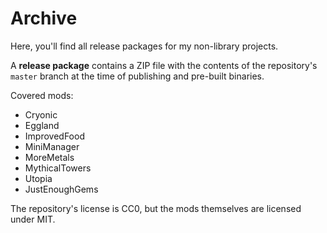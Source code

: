 # Archive

Here, you'll find all release packages for my non-library projects.

A **release package** contains a ZIP file with the contents of the repository's `master` branch at the time of publishing and pre-built binaries.

Covered mods:

- Cryonic
- Eggland
- ImprovedFood
- MiniManager
- MoreMetals
- MythicalTowers
- Utopia
- JustEnoughGems

The repository's license is CC0, but the mods themselves are licensed under MIT.
